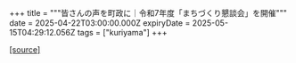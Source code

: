 +++
title = """皆さんの声を町政に｜令和7年度「まちづくり懇談会」を開催"""
date = 2025-04-22T03:00:00.000Z
expiryDate = 2025-05-15T04:29:12.056Z
tags = ["kuriyama"]
+++


[[source]](https://www.town.kuriyama.hokkaido.jp/site/matikon/31553.html)
